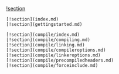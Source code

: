 [!section](../index.md)

```Package details
[!section](index.md)
[!section](gettingstarted.md)
```

```Compilation
[!section](compile/index.md)
[!section](compile/compiling.md)
[!section](compile/linking.md)
[!section](compile/compileroptions.md)
[!section](compile/linkeroptions.md)
[!section](compile/precompiledheaders.md)
[!section](compile/forceinclude.md)
```